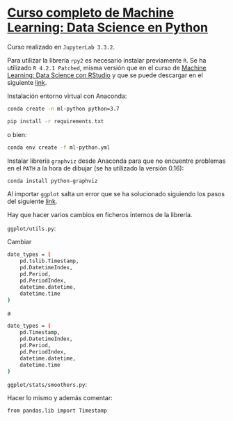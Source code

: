 # [Curso completo de Machine Learning: Data Science en Python](https://cursos.frogamesformacion.com/courses/machine-learning-python/)

Curso realizado en `JupyterLab 3.3.2`.

Para utilizar la librería `rpy2` es necesario instalar previamente `R`. Se ha utilizado `R 4.2.1 Patched`, misma versión que en el curso de [Machine Learning: Data Science con RStudio](https://github.com/jmudy/r-course/tree/curso) y que se puede descargar en el siguiente [link](https://cran.r-project.org/bin/windows/base/R-4.2.1patched-win.exe).

Instalación entorno virtual con Anaconda:

```bash
conda create -n ml-python python=3.7
```

```bash
pip install -r requirements.txt
```

o bien:

```bash
conda env create -f ml-python.yml
```

Instalar librería `graphviz` desde Anaconda para que no encuentre problemas en el `PATH` a la hora de dibujar (se ha utilizado la versión 0.16):

```bash
conda install python-graphviz
```

Al importar `ggplot` salta un error que se ha solucionado siguiendo los pasos del siguiente [link](https://github.com/yhat/ggpy/issues/662#issuecomment-484138308).

Hay que hacer varios cambios en ficheros internos de la librería.

`ggplot/utils.py`:

Cambiar

```bash
date_types = (
    pd.tslib.Timestamp,
    pd.DatetimeIndex,
    pd.Period,
    pd.PeriodIndex,
    datetime.datetime,
    datetime.time
)
```

a

```bash
date_types = (
    pd.Timestamp,
    pd.DatetimeIndex,
    pd.Period,
    pd.PeriodIndex,
    datetime.datetime,
    datetime.time
)
```

`ggplot/stats/smoothers.py`:

Hacer lo mismo y además comentar:

`from pandas.lib import Timestamp`
